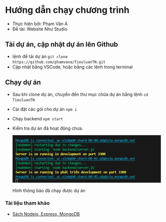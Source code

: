 # Hướng dẫn chạy chương trình

- Thực hiện bởi: Phạm Văn Á
- Đề tài: Website Như Studio

## Tải dự án, cập nhật dự án lên Github

- lệnh để tải dự án `git clone https://github.com/phamvana/TieuluanTN.git`
- Cập nhật bằng VSCode, hoặc bằng các lênh trong terminal

## Chạy dự án

- Sau khi clone dự án, chuyển đến thư mục chứa dự án bằng lệnh `cd TieuluanTN`
- Cài đặt các gói cho dự án `npm i`
- Chạy backend `npm start`
- Kiểm tra dự án đã hoạt động chưa.

  ![Chạy dự án](./backend/config/img/image.png)

  Hình thông báo đã chạy được dự án

### Tài liệu tham khảo

- [Sách Nodejs, Express, MongoDB](https://drive.google.com/file/d/1Y06d4mmNTRFy9LgwraRPtwJlqpw7NYNY/view)
